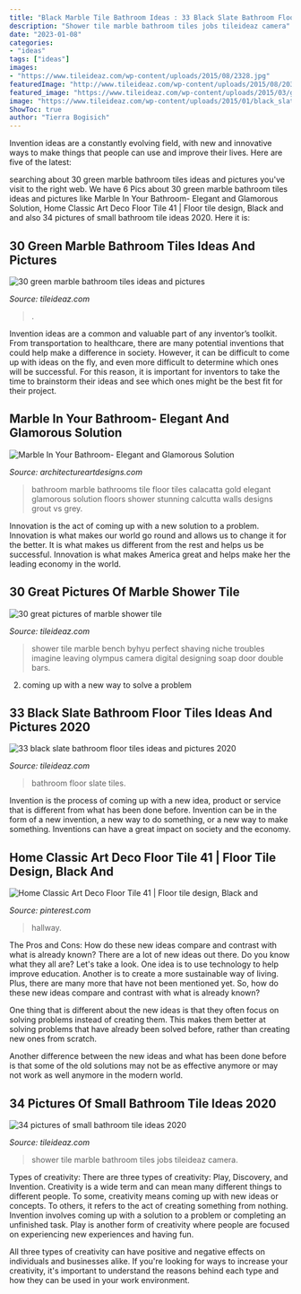```yaml
---
title: "Black Marble Tile Bathroom Ideas : 33 Black Slate Bathroom Floor Tiles Ideas And Pictures 2020"
description: "Shower tile marble bathroom tiles jobs tileideaz camera"
date: "2023-01-08"
categories:
- "ideas"
tags: ["ideas"]
images:
- "https://www.tileideaz.com/wp-content/uploads/2015/08/2328.jpg"
featuredImage: "http://www.tileideaz.com/wp-content/uploads/2015/08/2035.jpg"
featured_image: "https://www.tileideaz.com/wp-content/uploads/2015/03/green_marble_bathroom_tiles_15.jpg"
image: "https://www.tileideaz.com/wp-content/uploads/2015/01/black_slate_bathroom_floor_tiles_11.jpg"
ShowToc: true
author: "Tierra Bogisich"
---
```



Invention ideas are a constantly evolving field, with new and innovative ways to make things that people can use and improve their lives. Here are five of the latest:

	

		
searching about 30 green marble bathroom tiles ideas and pictures you've visit to the right web. We have 6 Pics about 30 green marble bathroom tiles ideas and pictures like Marble In Your Bathroom- Elegant and Glamorous Solution, Home Classic Art Deco Floor Tile 41 | Floor tile design, Black and and also 34 pictures of small bathroom tile ideas 2020. Here it is:
		
    
## 30 Green Marble Bathroom Tiles Ideas And Pictures

<img loading=lazy src="https://www.tileideaz.com/wp-content/uploads/2015/03/green_marble_bathroom_tiles_15.jpg" onerror="this.onerror=null;this.src='https://tse3.mm.bing.net/th?id=OIP._BV8HVjCi16TD_Y0oQfi1QHaI2&amp;pid=15.1';" alt="30 green marble bathroom tiles ideas and pictures">

_Source: tileideaz.com_

>. 

	

Invention ideas are a common and valuable part of any inventor’s toolkit. From transportation to healthcare, there are many potential inventions that could help make a difference in society. However, it can be difficult to come up with ideas on the fly, and even more difficult to determine which ones will be successful. For this reason, it is important for inventors to take the time to brainstorm their ideas and see which ones might be the best fit for their project.

    
## Marble In Your Bathroom- Elegant And Glamorous Solution

<img loading=lazy src="https://www.architectureartdesigns.com/wp-content/uploads/2014/08/53.jpg" onerror="this.onerror=null;this.src='https://tse1.mm.bing.net/th?id=OIP.negiio-p9XwHb8puOna6gQHaKT&amp;pid=15.1';" alt="Marble In Your Bathroom- Elegant and Glamorous Solution">

_Source: architectureartdesigns.com_

>bathroom marble bathrooms tile floor tiles calacatta gold elegant glamorous solution floors shower stunning calcutta walls designs grout vs grey. 

	

Innovation is the act of coming up with a new solution to a problem. Innovation is what makes our world go round and allows us to change it for the better. It is what makes us different from the rest and helps us be successful. Innovation is what makes America great and helps make her the leading economy in the world.

    
## 30 Great Pictures Of Marble Shower Tile

<img loading=lazy src="http://www.tileideaz.com/wp-content/uploads/2015/08/2035.jpg" onerror="this.onerror=null;this.src='https://tse4.mm.bing.net/th?id=OIP.dA_lsbqr-klEkxVsBVq92QHaLG&amp;pid=15.1';" alt="30 great pictures of marble shower tile">

_Source: tileideaz.com_

>shower tile marble bench byhyu perfect shaving niche troubles imagine leaving olympus camera digital designing soap door double bars. 

	

2. coming up with a new way to solve a problem 

    
## 33 Black Slate Bathroom Floor Tiles Ideas And Pictures 2020

<img loading=lazy src="https://www.tileideaz.com/wp-content/uploads/2015/01/black_slate_bathroom_floor_tiles_11.jpg" onerror="this.onerror=null;this.src='https://tse2.mm.bing.net/th?id=OIP.yzWkeqoGdu9DcqeRxdyY_QHaLP&amp;pid=15.1';" alt="33 black slate bathroom floor tiles ideas and pictures 2020">

_Source: tileideaz.com_

>bathroom floor slate tiles. 

	

Invention is the process of coming up with a new idea, product or service that is different from what has been done before. Invention can be in the form of a new invention, a new way to do something, or a new way to make something. Inventions can have a great impact on society and the economy.

    
## Home Classic Art Deco Floor Tile 41 | Floor Tile Design, Black And

<img loading=lazy src="https://i.pinimg.com/736x/dd/80/aa/dd80aabd58495eb6b55678669667fff8.jpg" onerror="this.onerror=null;this.src='https://tse4.mm.bing.net/th?id=OIP._LTNWmaYS1YGR7JhG8ndaAHaJ3&amp;pid=15.1';" alt="Home Classic Art Deco Floor Tile 41 | Floor tile design, Black and">

_Source: pinterest.com_

>hallway. 

	

The Pros and Cons: How do these new ideas compare and contrast with what is already known?
There are a lot of new ideas out there. Do you know what they all are? Let's take a look. 
One idea is to use technology to help improve education. Another is to create a more sustainable way of living. Plus, there are many more that have not been mentioned yet. So, how do these new ideas compare and contrast with what is already known?

One thing that is different about the new ideas is that they often focus on solving problems instead of creating them. This makes them better at solving problems that have already been solved before, rather than creating new ones from scratch. 

Another difference between the new ideas and what has been done before is that some of the old solutions may not be as effective anymore or may not work as well anymore in the modern world.

    
## 34 Pictures Of Small Bathroom Tile Ideas 2020

<img loading=lazy src="https://www.tileideaz.com/wp-content/uploads/2015/08/2328.jpg" onerror="this.onerror=null;this.src='https://tse1.mm.bing.net/th?id=OIP.16qzl_Y2STcNV4KGe_4wYAHaJ4&amp;pid=15.1';" alt="34 pictures of small bathroom tile ideas 2020">

_Source: tileideaz.com_

>shower tile marble bathroom tiles jobs tileideaz camera. 

	

Types of creativity: There are three types of creativity: Play, Discovery, and Invention.
Creativity is a wide term and can mean many different things to different people. To some, creativity means coming up with new ideas or concepts. To others, it refers to the act of creating something from nothing.
Invention involves coming up with a solution to a problem or completing an unfinished task. Play is another form of creativity where people are focused on experiencing new experiences and having fun.

All three types of creativity can have positive and negative effects on individuals and businesses alike. If you're looking for ways to increase your creativity, it's important to understand the reasons behind each type and how they can be used in your work environment.

